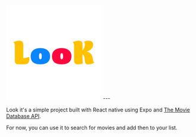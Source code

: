 <img src="./assets/icon.png" alt="Look logo" height="256" width="256">
---

Look it's a simple project built with React native using Expo and [The Movie Database API](https://www.themoviedb.org/).

For now, you can use it to search for movies and add then to your list.
